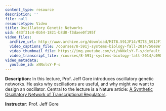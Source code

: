 ```yaml
---
content_type: resource
description: ''
file: null
resourcetype: Video
title: Oscillatory Genetic Networks
uid: 483f31c4-0b54-1821-b8d0-f3daee0f195f
video_files:
  archive_url: http://www.archive.org/download/MIT8.591JF14/MIT8_591JF14_lec05_300k.mp4
  video_captions_file: /courses/8-591j-systems-biology-fall-2014/50e8efc4d68159ea9f3c26263f2c8e59_xNNxlsY-F-s.vtt
  video_thumbnail_file: https://img.youtube.com/vi/xNNxlsY-F-s/default.jpg
  video_transcript_file: /courses/8-591j-systems-biology-fall-2014/c0988b28f3818790cc10d280b24ca706_xNNxlsY-F-s.pdf
video_metadata:
  youtube_id: xNNxlsY-F-s
---
```


**Description:** In this lecture, Prof. Jeff Gore introduces oscillatory genetic networks. He asks why oscillations are useful, and why might we want to design an oscillator. Central to the lecture is a Nature article: [A Synthetic Oscillatory Network of Transcriptional Regulators](http://dx.doi.org/10.1038/35002125).

**Instructor:** Prof. Jeff Gore